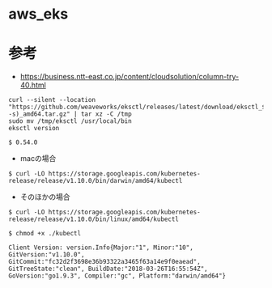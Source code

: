 # aws_eks

# 参考
- https://business.ntt-east.co.jp/content/cloudsolution/column-try-40.html
```
curl --silent --location "https://github.com/weaveworks/eksctl/releases/latest/download/eksctl_$(uname -s)_amd64.tar.gz" | tar xz -C /tmp
sudo mv /tmp/eksctl /usr/local/bin
eksctl version 
```
```
$ 0.54.0
```

- macの場合
```
$ curl -LO https://storage.googleapis.com/kubernetes-release/release/v1.10.0/bin/darwin/amd64/kubectl
```

- そのほかの場合
```
$ curl -LO https://storage.googleapis.com/kubernetes-release/release/v1.10.0/bin/linux/amd64/kubectl
```

```
$ chmod +x ./kubectl
```
```
Client Version: version.Info{Major:"1", Minor:"10", GitVersion:"v1.10.0", GitCommit:"fc32d2f3698e36b93322a3465f63a14e9f0eaead", GitTreeState:"clean", BuildDate:"2018-03-26T16:55:54Z", GoVersion:"go1.9.3", Compiler:"gc", Platform:"darwin/amd64"}
```
